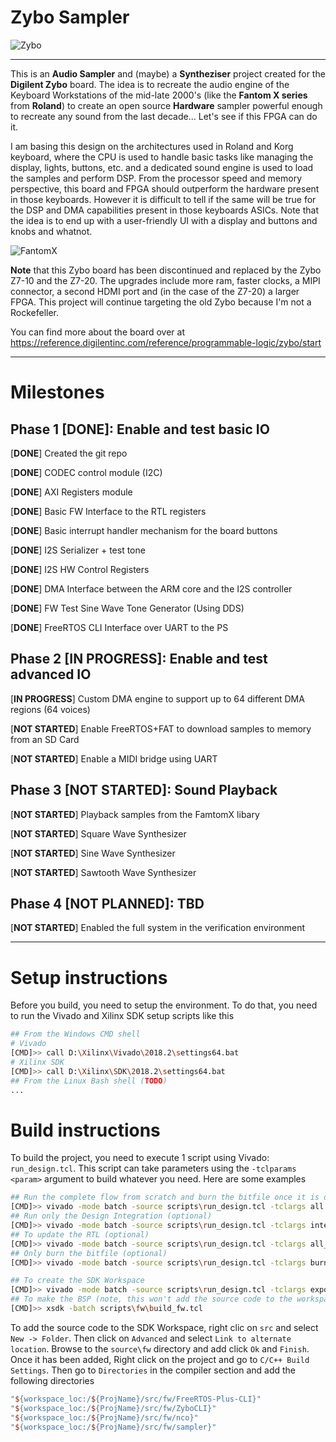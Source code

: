 # Zybo Sampler
![Zybo](https://reference.digilentinc.com/_media/reference/programmable-logic/zybo/zybo-0.png)

----
This is an **Audio Sampler** and (maybe) a **Syntheziser** project created for the **Digilent Zybo** board. The idea is to recreate the audio engine of the Keyboard Workstations of the mid-late 2000's (like the **Fantom X series** from **Roland**) to create an open source **Hardware** sampler powerful enough to recreate any sound from the last decade... Let's see if this FPGA can do it.

I am basing this design on the architectures used in Roland and Korg keyboard, where the CPU is used to handle basic tasks like managing the display, lights, buttons, etc. and a dedicated sound engine is used to load the samples and perform DSP. From the processor speed and memory perspective, this board and FPGA should outperform the hardware present in those keyboards. However it is difficult to tell if the same will be true for the DSP and DMA capabilities present in those keyboards ASICs. Note that the idea is to end up with a user-friendly UI with a display and buttons and knobs and whatnot.

![FantomX](https://i.imgur.com/VdELW5Z.png)


**Note** that this Zybo board has been discontinued and replaced by the Zybo Z7-10 and the Z7-20. The upgrades include more ram, faster clocks, a MIPI connector, a second HDMI port and (in the case of the Z7-20) a larger FPGA. This project will continue targeting the old Zybo because I'm not a Rockefeller.

You can find more about the board over at https://reference.digilentinc.com/reference/programmable-logic/zybo/start

---
# Milestones

## Phase 1 [**DONE**]: Enable and test basic IO 

[**DONE**] Created the git repo

[**DONE**] CODEC control module (I2C)

[**DONE**] AXI Registers module

[**DONE**] Basic FW Interface to the RTL registers 

[**DONE**] Basic interrupt handler mechanism for the board buttons

[**DONE**] I2S Serializer + test tone

[**DONE**] I2S HW Control Registers

[**DONE**] DMA Interface between the ARM core and the I2S controller

[**DONE**] FW Test Sine Wave Tone Generator (Using DDS)

[**DONE**] FreeRTOS CLI Interface over UART to the PS

## Phase 2 [**IN PROGRESS**]: Enable and test advanced IO

[**IN PROGRESS**] Custom DMA engine to support up to 64 different DMA regions (64 voices)

[**NOT STARTED**] Enable FreeRTOS+FAT to download samples to memory from an SD Card

[**NOT STARTED**] Enable a MIDI bridge using UART

## Phase 3 [**NOT STARTED**]: Sound Playback

[**NOT STARTED**] Playback samples from the FamtomX libary

[**NOT STARTED**] Square Wave Synthesizer

[**NOT STARTED**] Sine Wave Synthesizer

[**NOT STARTED**] Sawtooth Wave Synthesizer

## Phase 4 [**NOT PLANNED**]: TBD

[**NOT STARTED**] Enabled the full system in the verification environment

---
# Setup instructions
Before you build, you need to setup the environment. To do that, you need to run the Vivado and Xilinx SDK setup scripts like this
```bash
## From the Windows CMD shell
# Vivado
[CMD]>> call D:\Xilinx\Vivado\2018.2\settings64.bat
# Xilinx SDK
[CMD]>> call D:\Xilinx\SDK\2018.2\settings64.bat
## From the Linux Bash shell (TODO)
...
```

# Build instructions
To build the project, you need to execute 1 script using Vivado: `run_design.tcl`. This script can take parameters using the `-tclparams <param>` argument to build whatever you need. Here are some examples

```bash
## Run the complete flow from scratch and burn the bitfile once it is done
[CMD]>> vivado -mode batch -source scripts\run_design.tcl -tclargs all
## Run only the Design Integration (optional)
[CMD]>> vivado -mode batch -source scripts\run_design.tcl -tclargs integ
## To update the RTL (optional)
[CMD]>> vivado -mode batch -source scripts\run_design.tcl -tclargs all_update
## Only burn the bitfile (optional)
[CMD]>> vivado -mode batch -source scripts\run_design.tcl -tclargs burn_only

## To create the SDK Workspace
[CMD]>> vivado -mode batch -source scripts\run_design.tcl -tclargs export_ws
## To make the BSP (note, this won't add the source code to the workspace)
[CMD]>> xsdk -batch scripts\fw\build_fw.tcl
```

To add the source code to the SDK Workspace, right clic on `src` and select `New -> Folder`. Then click on `Advanced` and select `Link to alternate location`. Browse to the `source\fw` directory and add click `Ok` and `Finish`.
Once it has been added, Right click on the project and go to `C/C++ Build Settings`. Then go to `Directories` in the compiler section and add the following directories

```tcl
"${workspace_loc:/${ProjName}/src/fw/FreeRTOS-Plus-CLI}"
"${workspace_loc:/${ProjName}/src/fw/ZyboCLI}"
"${workspace_loc:/${ProjName}/src/fw/nco}"
"${workspace_loc:/${ProjName}/src/fw/sampler}"
```
